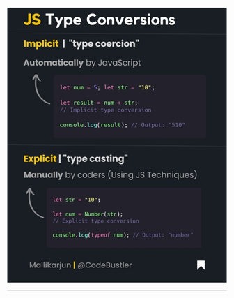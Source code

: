 ![type-coercion notes!](/01-JS-Basic/00-JS-Tutorial/06-Type-Coercion/notes/type.jpg "type-coercion notes")

---
